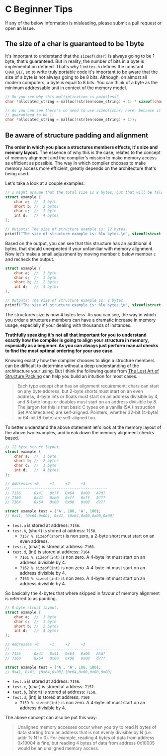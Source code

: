 # C Beginner Tips

If any of the below information is misleading, please submit a pull request or
open an issue.

## The size of a char is guaranteed to be 1 byte

It's important to understand that the `sizeof(char)` is always going to be 1
byte, that's guaranteed. But in reality, the number of bits in a byte is
implementation defined. That's why `limites.h` defines the constant `CHAR_BIT`,
so to write truly portable code it's important to be aware that the size of a
byte is not always going to be 8 bits. Although, on almost all modern
computers, a byte is equal to 8 bits. You can think of a byte as the minimum
addressable unit in context of the memory model.

```C
// Do you see why this multiplication is pointless?
char *allocated_string = malloc((strlen(some_string) + 1) * sizeof(char));

// As you can see there's no need to use sizeof(char) here, because it's
// guaranteed to be 1.
char *allocated_string = malloc((strlen(some_string) + 1));
```

## Be aware of structure padding and alignment

**The order in which you place a structures members effects, it's size and
memory layout.** The essence of why this is the case, relates to the concept of
memory alignment and the compiler's mission to make memory access as efficient
as possible. The way in which compiler chooses to make memory access more
efficient, greatly depends on the architecture that's being used.

Let's take a look at a couple examples:

```C
// I might assume that the total size is 8 bytes, but that will be false.
struct example {
    char a;  //  1 byte
    short b; //  2 bytes
    char c;  //  1 byte
    int d;   //  4 bytes
};

// Outputs: The size of structure example is: 12 bytes.
printf("The size of structure example is: %lu bytes.\n", sizeof(struct example));
```

Based on the output, you can see that this structure has an additional 4 bytes,
that should unexpected if your unfamiliar with memory alignment. Now let's make
a small adjustment by moving member `b` below member `c` and recheck the
output.

```C
struct example {
    char a;  //  1 byte
    char c;  //  1 byte
    short b; //  2 bytes
    int d;   //  4 bytes
};

// Outputs: The size of structure example is: 8 bytes.
printf("The size of structure example is: %lu bytes.\n", sizeof(struct example));
```

The structures size is now 4 bytes less. As you can see, the way in which you
order a structures members can have a dramatic increase in memory usage,
especially if your dealing with thousands of instances.

**Truthfully speaking it's not all that important for you to understand exactly
how the compiler is going to align your structure in memory, especially as a
beginner. As you can always just perform manual checks to find the most optimal
ordering for your use case.**

Knowing exactly how the compiler chooses to align a structure members can be
difficult to determine without a deep understanding of the architecture your
using. But I think the following quote from [The Lost Art of
Structure Packing](http://www.catb.org/esr/structure-packing/) can help you
build an intuition for most cases.

> Each type except char has an alignment requirement; chars can start on any
> byte address, but 2-byte shorts must start on an even address, 4-byte ints or
> floats must start on an address divisible by 4, and 8-byte longs or doubles
> must start on an address divisible by 8. The jargon for this is that basic C
> types on a vanilla ISA (Instruction Set Architectures) are self-aligned.
> Pointers, whether 32-bit (4-byte) or 64-bit (8-byte) are self-aligned too.

To better understand the above statement let's look at the memory layout of the
above two examples, and break down the memory alignment checks based.

```C
// 12 byte struct layout.
struct example {
    char a;  //  1 byte
    short b; //  2 bytes
    char c;  //  1 byte
    int d;   //  4 bytes
};

// Addresses +0     +1     +2     +3
// -------------------------------------------
// 7156      0x41   0x7f   0x64   0x00   A?d?
// 7160      0x41   0xe0   0xff   0xff   A???
// 7164      0x64   0x00   0x00   0x00   d???

struct example test = {'A', 100, 'A', 100};
// 0x41, [0x64,0x00], 0x41, [0x64,0x00,0x00,0x00]
```

- `test.a` is stored at address: `7156`.
- `test.b`, (short) is stored at address: `7158`.
    - `7157 % sizeof(short)` is non zero, a 2-byte short must start on an even address.
- `test.c`, (char) is stored at address: `7160`.
- `test.d`, (int) is stored at address: `7164`
    - `7161 % sizeof(int)` is non zero. A 4-byte int must start on an address divisible by 4.
    - `7162 % sizeof(int)` is non zero. A 4-byte int must start on an address divisible by 4.
    - `7163 % sizeof(int)` is non zero. A 4-byte int must start on an address divisible by 4.

So basically the 4-bytes that where skipped in favour of memory alignment is referred to as padding.

```C
// 8 byte struct layout.
struct example {
    char a;  //  1 byte
    char c;  //  1 byte
    short b; //  2 bytes
    int d;   //  4 bytes
};

// Addresses +0     +1     +2     +3
// --------------------------------------------
// 7156      0x41   0x41   0x64   0x00   AAd?
// 7160      0x64   0x00   0x00   0x00   d???

struct example test = {'A', 'A', 100, 100};
// 0x41, 0x41, [0x64,0x00],[0x64,0x00,0x00,0x00]
```

- `test.a` is stored at address: `7156`.
- `test.c`, (char) is stored at address: `7157`.
- `test.b`, (short) is stored at address: `7158`.
- `test.d`, (int) is stored at address: `7160`
    - `7159 % sizeof(int)` is non zero. A 4-byte int must start on an address divisible by 4.

The above concept can also be put this way:

> Unaligned memory accesses occur when you try to read N bytes of data starting
> from an address that is not evenly divisible by N (i.e. addr % N != 0). For
> example, reading 4 bytes of data from address 0x10004 is fine, but reading 4
> bytes of data from address 0x10005 would be an unaligned memory access.
